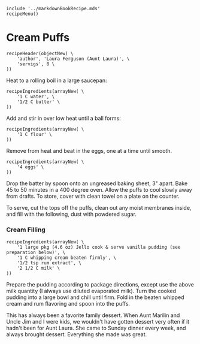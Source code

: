 ~~~ markdown-script
include '../markdownBookRecipe.mds'
recipeMenu()
~~~

# Cream Puffs

~~~ markdown-script
recipeHeader(objectNew( \
    'author', 'Laura Ferguson (Aunt Laura)', \
    'servigs', 8 \
))
~~~

Heat to a rolling boil in a large saucepan:

~~~ markdown-script
recipeIngredients(arrayNew( \
    '1 C water', \
    '1/2 C butter' \
))
~~~

Add and stir in over low heat until a ball forms:

~~~ markdown-script
recipeIngredients(arrayNew( \
    '1 C flour' \
))
~~~

Remove from heat and beat in the eggs, one at a time until smooth.

~~~ markdown-script
recipeIngredients(arrayNew( \
    '4 eggs' \
))
~~~

Drop the batter by spoon onto an ungreased baking sheet, 3" apart. Bake 45 to 50 minutes in a 400
degree oven. Allow the puffs to cool slowly away from drafts. To store, cover with clean towel on a
plate on the counter.

To serve, cut the tops off the puffs, clean out any moist membranes inside, and fill with the
following, dust with powdered sugar.


### Cream Filling

~~~ markdown-script
recipeIngredients(arrayNew( \
    '1 large pkg (4.6 oz) Jello cook & serve vanilla pudding (see preparation below)', \
    '1 C whipping cream beaten firmly', \
    '1/2 tsp rum extract', \
    '2 1/2 C milk' \
))
~~~

Prepare the pudding according to package directions, except use the above milk quantity (I always
use diluted evaporated milk). Turn the cooked pudding into a large bowl and chill until firm. Fold
in the beaten whipped cream and rum flavoring and spoon into the puffs.

This has always been a favorite family dessert. When Aunt Marilin and Uncle Jim and I were kids, we
wouldn't have gotten dessert very often if it hadn't been for Aunt Laura. She came to Sunday dinner
every week, and always brought dessert. Everything she made was great.
